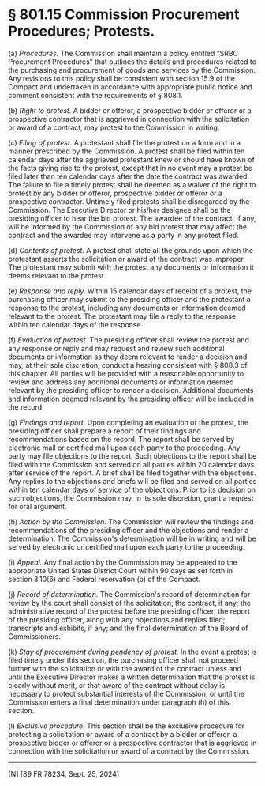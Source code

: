 # § 801.15   Commission Procurement Procedures; Protests.

(a) *Procedures.* The Commission shall maintain a policy entitled “SRBC Procurement Procedures” that outlines the details and procedures related to the purchasing and procurement of goods and services by the Commission. Any revisions to this policy shall be consistent with section 15.9 of the Compact and undertaken in accordance with appropriate public notice and comment consistent with the requirements of § 808.1.


(b) *Right to protest.* A bidder or offeror, a prospective bidder or offeror or a prospective contractor that is aggrieved in connection with the solicitation or award of a contract, may protest to the Commission in writing.


(c) *Filing of protest.* A protestant shall file the protest on a form and in a manner prescribed by the Commission. A protest shall be filed within ten calendar days after the aggrieved protestant knew or should have known of the facts giving rise to the protest, except that in no event may a protest be filed later than ten calendar days after the date the contract was awarded. The failure to file a timely protest shall be deemed as a waiver of the right to protest by any bidder or offeror, prospective bidder or offeror or a prospective contractor. Untimely filed protests shall be disregarded by the Commission. The Executive Director or his/her designee shall be the presiding officer to hear the bid protest. The awardee of the contract, if any, will be informed by the Commission of any bid protest that may affect the contract and the awardee may intervene as a party in any protest filed.


(d) *Contents of protest.* A protest shall state all the grounds upon which the protestant asserts the solicitation or award of the contract was improper. The protestant may submit with the protest any documents or information it deems relevant to the protest.


(e) *Response and reply.* Within 15 calendar days of receipt of a protest, the purchasing officer may submit to the presiding officer and the protestant a response to the protest, including any documents or information deemed relevant to the protest. The protestant may file a reply to the response within ten calendar days of the response.


(f) *Evaluation of protest.* The presiding officer shall review the protest and any response or reply and may request and review such additional documents or information as they deem relevant to render a decision and may, at their sole discretion, conduct a hearing consistent with § 808.3 of this chapter. All parties will be provided with a reasonable opportunity to review and address any additional documents or information deemed relevant by the presiding officer to render a decision. Additional documents and information deemed relevant by the presiding officer will be included in the record.


(g) *Findings and report.* Upon completing an evaluation of the protest, the presiding officer shall prepare a report of their findings and recommendations based on the record. The report shall be served by electronic mail or certified mail upon each party to the proceeding. Any party may file objections to the report. Such objections to the report shall be filed with the Commission and served on all parties within 20 calendar days after service of the report. A brief shall be filed together with the objections. Any replies to the objections and briefs will be filed and served on all parties within ten calendar days of service of the objections. Prior to its decision on such objections, the Commission may, in its sole discretion, grant a request for oral argument.


(h) *Action by the Commission.* The Commission will review the findings and recommendations of the presiding officer and the objections and render a determination. The Commission's determination will be in writing and will be served by electronic or certified mail upon each party to the proceeding.


(i) *Appeal.* Any final action by the Commission may be appealed to the appropriate United States District Court within 90 days as set forth in section 3.10(6) and Federal reservation (o) of the Compact.


(j) *Record of determination.* The Commission's record of determination for review by the court shall consist of the solicitation; the contract, if any; the administrative record of the protest before the presiding officer; the report of the presiding officer, along with any objections and replies filed; transcripts and exhibits, if any; and the final determination of the Board of Commissioners.


(k) *Stay of procurement during pendency of protest.* In the event a protest is filed timely under this section, the purchasing officer shall not proceed further with the solicitation or with the award of the contract unless and until the Executive Director makes a written determination that the protest is clearly without merit, or that award of the contract without delay is necessary to protect substantial interests of the Commission, or until the Commission enters a final determination under paragraph (h) of this section.


(l) *Exclusive procedure.* This section shall be the exclusive procedure for protesting a solicitation or award of a contract by a bidder or offeror, a prospective bidder or offeror or a prospective contractor that is aggrieved in connection with the solicitation or award of a contract by the Commission.





---

[N] [89 FR 78234, Sept. 25, 2024]




